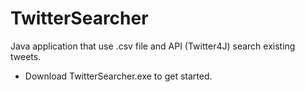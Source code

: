 # TwitterSearcher
 Java application that use .csv file and API (Twitter4J) search existing tweets.
 - Download TwitterSearcher.exe to get started.
